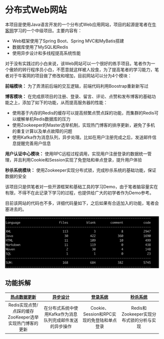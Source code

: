 # 分布式Web网站

本项目是使用Java语言开发的一个分布式Web应用网站，项目的起源是笔者在[牛客网](https://www.nowcoder.com/)学习的一个中级项目。主要内容有：

- Web框架使用了Spring Boot、Spring MVC和MyBatis搭建
- 数据库使用了MySQL和Redis
- 使用异步设计和多线程提高系统性能

对于没有实践过的小白来说，该Web网站可以一个很好的练手项目。笔者作为一个傲娇的转行程序员小白，不愿意就这样被人投食，为了提高笔者的学习能力，笔者对于牛客网的项目做了修改和增加，目前网站可以分为4个模块：

**前端模块：** 为了弄清前后端的交互逻辑，前端代码利用Boostrap重新新写过

**博客模块：** 在完成原项目的注册、登录、留言、评论、点赞和发布博客的基础功能之上，添加了如下的功能，从而提高服务器的性能：

- 使用基于内存的Redis的缓存可以提高频繁点赞点踩的功能，而集群的Redis可以缓解单机Redis数据库的压力
- 使用Zookeeper的Master选举机制，实现热门博客的排序更新，避免了多机的重复计算以及单点故障的问题
- 使用Kafka作为消息队列，异步处理。比如在用户注册完成之后，发送邮件信息提醒完善用户信息

**用户认证中心模块：** 使用RPC远程过程调用，实现用户注册登录的数据统一管理，并且利用Cookie和Session实现了免登陆和单点登录，提升用户体验

**秒杀系统模块：** 使用Zookeeper实现分布式锁，完成秒杀系统的基础功能，保证数据的安全
	
该项目只是供笔者对一些开源框架和基础工具的学习Demo，由于笔者脑容量实在有限，不得不在此记录下学习的过程，也提供给广大的初学者作为Demo参考。

目前该网站的代码也不多，详细代码量如下，之后如果有合适加入的功能，笔者会塞进去的。

![](./readme/picture/code_cnt.png)


## 功能拆解

|[热点数据更新](./readme/热点数据更新.md)|[异步设计](./readme/异步设计.md)|[登录系统](./readme/登录系统.md)|[秒杀系统](./readme/秒杀系统.md)|
|:---:|:---:|:---:|:---:|
|Redis实现点赞/点踩的缓存<br>ZooKeeper选举实现热门博客的更新|在分布式系统中使用Kafka作为消息队列完成邮件发送的异步操作|Cookie、Session和RPC实现的免登陆和单点登录|Redis和Zookeeper实现分布式锁的分析与实现|

